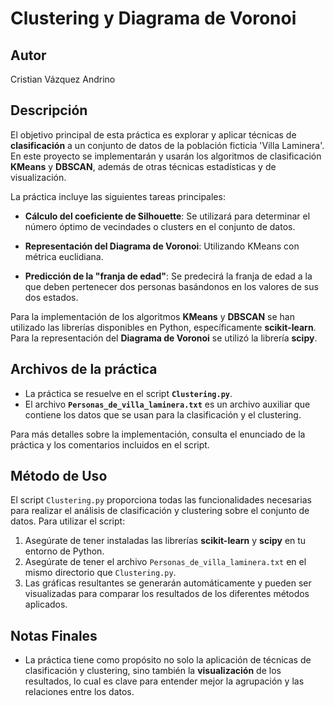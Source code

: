# Clustering y Diagrama de Voronoi

## Autor
Cristian Vázquez Andrino

## Descripción

El objetivo principal de esta práctica es explorar y aplicar técnicas de **clasificación** a un conjunto de datos de la población ficticia 'Villa Laminera'. En este proyecto se implementarán y usarán los algoritmos de clasificación **KMeans** y **DBSCAN**, además de otras técnicas estadísticas y de visualización.

La práctica incluye las siguientes tareas principales:

- **Cálculo del coeficiente de Silhouette**: Se utilizará para determinar el número óptimo de vecindades o clusters en el conjunto de datos.
  
- **Representación del Diagrama de Voronoi**: Utilizando KMeans con métrica euclidiana.
  
- **Predicción de la "franja de edad"**: Se predecirá la franja de edad a la que deben pertenecer dos personas basándonos en los valores de sus dos estados.

Para la implementación de los algoritmos **KMeans** y **DBSCAN** se han utilizado las librerías disponibles en Python, específicamente **scikit-learn**. Para la representación del **Diagrama de Voronoi** se utilizó la librería **scipy**.

## Archivos de la práctica
  - La práctica se resuelve en el script **`Clustering.py`**.
  - El archivo **`Personas_de_villa_laminera.txt`** es un archivo auxiliar que contiene los datos que se usan para la clasificación y el clustering.
  
  Para más detalles sobre la implementación, consulta el enunciado de la práctica y los comentarios incluidos en el script.

## Método de Uso

El script `Clustering.py` proporciona todas las funcionalidades necesarias para realizar el análisis de clasificación y clustering sobre el conjunto de datos. Para utilizar el script:

1. Asegúrate de tener instaladas las librerías **scikit-learn** y **scipy** en tu entorno de Python.
2. Asegúrate de tener el archivo `Personas_de_villa_laminera.txt` en el mismo directorio que `Clustering.py`.
3. Las gráficas resultantes se generarán automáticamente y pueden ser visualizadas para comparar los resultados de los diferentes métodos aplicados.

## Notas Finales

- La práctica tiene como propósito no solo la aplicación de técnicas de clasificación y clustering, sino también la **visualización** de los resultados, lo cual es clave para entender mejor la agrupación y las relaciones entre los datos.
